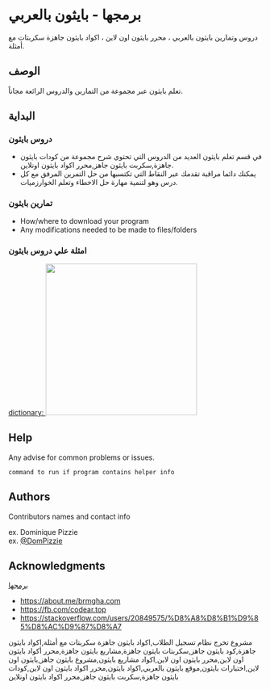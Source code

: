 # برمجها - بايثون بالعربي

دروس وتمارين بايثون بالعربي ، محرر بايثون اون لاين ، اكواد بايثون جاهزة سكربتات مع أمثلة. 

## الوصف

تعلم بايثون عبر مجموعة من التمارين والدروس الرائعة مجاناً.

## البداية

### دروس بايثون

* في قسم تعلم بايثون العديد من الدروس التي تحتوي شرح مجموعة من كودات بايثون جاهزة,سكربت بايثون جاهز,محرر اكواد بايثون اونلاين.
* يمكنك دائما مراقبة تقدمك عبر النقاط التي تكتسبها من حل التمرين المرفق مع كل درس وهو لتنمية مهارة حل الاخطاء وتعلم الخوارزميات.  

### تمارين بايثون

* How/where to download your program
* Any modifications needed to be made to files/folders

### امثلة علي دروس بايثون

[dictionary:  <img src="https://www.brmgha.com/images/datatype.jpg" width="300">](https://www.brmgha.com/learn?t=%D8%A8%D8%A7%D9%8A%D8%AB%D9%88%D9%86-%D9%86%D9%88%D8%B9-%D8%A7%D9%84%D8%AA%D8%B9%D9%8A%D9%8A%D9%86-%D8%A7%D9%84%D9%82%D8%A7%D9%85%D9%88%D8%B3-dictionary)


## Help

Any advise for common problems or issues.
```
command to run if program contains helper info
```

## Authors

Contributors names and contact info

ex. Dominique Pizzie  
ex. [@DomPizzie](https://twitter.com/dompizzie)


## Acknowledgments

[برمجها](https://www.brmgha.com)


- https://about.me/brmgha.com
- https://fb.com/codear.top
- https://stackoverflow.com/users/20849575/%D8%A8%D8%B1%D9%85%D8%AC%D9%87%D8%A7



مشروع تخرج نظام تسجيل الطلاب,اكواد بايثون جاهزة سكربتات مع أمثلة,اكواد بايثون جاهزة,كود بايثون جاهز,سكربتات بايثون جاهزة,مشاريع بايثون جاهزة,محرر أكواد بايثون اون لاين,محرر بايثون اون لاين,اكواد مشاريع بايثون,مشروع بايثون جاهز,بايثون اون لاين,اختبارات بايثون,موقع بايثون بالعربي,اكواد بايثون,محرر اكواد بايثون اون لاين,كودات بايثون جاهزة,سكربت بايثون جاهز,محرر اكواد بايثون اونلاين
